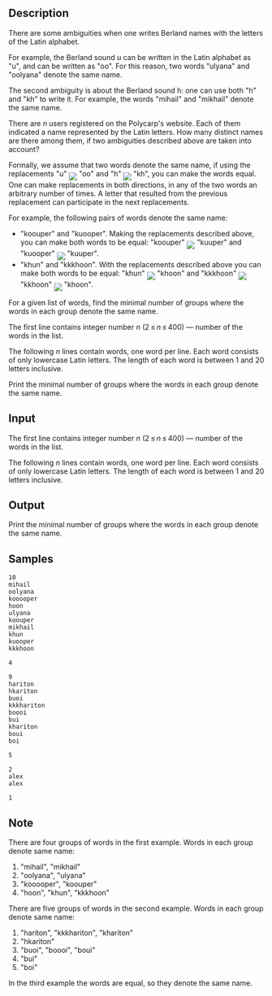 ## Description

<div><p>There are some ambiguities when one writes Berland names with the letters of the Latin alphabet.</p><p>For example, the Berland sound <span class="tex-font-style-it">u</span> can be written in the Latin alphabet as "<span class="tex-font-style-tt">u</span>", and can be written as "<span class="tex-font-style-tt">oo</span>". For this reason, two words "<span class="tex-font-style-tt">ulyana</span>" and "<span class="tex-font-style-tt">oolyana</span>" denote the same name.</p><p>The second ambiguity is about the Berland sound <span class="tex-font-style-it">h</span>: one can use both "<span class="tex-font-style-tt">h</span>" and "<span class="tex-font-style-tt">kh</span>" to write it. For example, the words "<span class="tex-font-style-tt">mihail</span>" and "<span class="tex-font-style-tt">mikhail</span>" denote the same name.</p><p>There are <span class="tex-span"><i>n</i></span> users registered on the Polycarp's website. Each of them indicated a name represented by the Latin letters. How many distinct names are there among them, if two ambiguities described above are taken into account?</p><p>Formally, we assume that two words denote the same name, if using the replacements "<span class="tex-font-style-tt">u</span>"&nbsp;<img align="middle" class="tex-formula" src="./28855/file/fvWJn0na.png" style="max-width: 100.0%;max-height: 100.0%;">&nbsp;"<span class="tex-font-style-tt">oo</span>" and "<span class="tex-font-style-tt">h</span>"&nbsp;<img align="middle" class="tex-formula" src="./28855/file/ljqFUCTd.png" style="max-width: 100.0%;max-height: 100.0%;">&nbsp;"<span class="tex-font-style-tt">kh</span>", you can make the words equal. One can make replacements in both directions, in any of the two words an arbitrary number of times. A letter that resulted from the previous replacement can participate in the next replacements.</p><p>For example, the following pairs of words denote the same name:</p><ul> <li> "<span class="tex-font-style-tt">koouper</span>" and "<span class="tex-font-style-tt">kuooper</span>". Making the replacements described above, you can make both words to be equal: "<span class="tex-font-style-tt">koouper</span>" <img align="middle" class="tex-formula" src="./28855/file/mJ5CduZ5.png" style="max-width: 100.0%;max-height: 100.0%;"> "<span class="tex-font-style-tt">kuuper</span>" and "<span class="tex-font-style-tt">kuooper</span>" <img align="middle" class="tex-formula" src="./28855/file/MckFMPaV.png" style="max-width: 100.0%;max-height: 100.0%;"> "<span class="tex-font-style-tt">kuuper</span>". </li><li> "<span class="tex-font-style-tt">khun</span>" and "<span class="tex-font-style-tt">kkkhoon</span>". With the replacements described above you can make both words to be equal: "<span class="tex-font-style-tt">khun</span>" <img align="middle" class="tex-formula" src="./28855/file/Z1rOvGjK.png" style="max-width: 100.0%;max-height: 100.0%;"> "<span class="tex-font-style-tt">khoon</span>" and "<span class="tex-font-style-tt">kkkhoon</span>" <img align="middle" class="tex-formula" src="./28855/file/6FuvL46x.png" style="max-width: 100.0%;max-height: 100.0%;"> "<span class="tex-font-style-tt">kkhoon</span>" <img align="middle" class="tex-formula" src="./28855/file/Olygzt4K.png" style="max-width: 100.0%;max-height: 100.0%;"> "<span class="tex-font-style-tt">khoon</span>". </li></ul><p>For a given list of words, find the minimal number of groups where the words in each group denote the same name.</p></div><div class="input-specification"><p>The first line contains integer number <span class="tex-span"><i>n</i></span> (<span class="tex-span">2 ≤ <i>n</i> ≤ 400</span>) — number of the words in the list.</p><p>The following <span class="tex-span"><i>n</i></span> lines contain words, one word per line. Each word consists of only lowercase Latin letters. The length of each word is between <span class="tex-span">1</span> and <span class="tex-span">20</span> letters inclusive.</p></div><div class="output-specification"><p>Print the minimal number of groups where the words in each group denote the same name.</p></div>

## Input

<p>The first line contains integer number <span class="tex-span"><i>n</i></span> (<span class="tex-span">2 ≤ <i>n</i> ≤ 400</span>) — number of the words in the list.</p><p>The following <span class="tex-span"><i>n</i></span> lines contain words, one word per line. Each word consists of only lowercase Latin letters. The length of each word is between <span class="tex-span">1</span> and <span class="tex-span">20</span> letters inclusive.</p>

## Output

<p>Print the minimal number of groups where the words in each group denote the same name.</p>

## Samples

```input1
10
mihail
oolyana
kooooper
hoon
ulyana
koouper
mikhail
khun
kuooper
kkkhoon

```

```output1
4

```






```input2
9
hariton
hkariton
buoi
kkkhariton
boooi
bui
khariton
boui
boi

```

```output2
5

```






```input3
2
alex
alex

```

```output3
1

```




## Note

<p>There are four groups of words in the first example. Words in each group denote same name:</p><ol> <li> "<span class="tex-font-style-tt">mihail</span>", "<span class="tex-font-style-tt">mikhail</span>" </li><li> "<span class="tex-font-style-tt">oolyana</span>", "<span class="tex-font-style-tt">ulyana</span>" </li><li> "<span class="tex-font-style-tt">kooooper</span>", "<span class="tex-font-style-tt">koouper</span>" </li><li> "<span class="tex-font-style-tt">hoon</span>", "<span class="tex-font-style-tt">khun</span>", "<span class="tex-font-style-tt">kkkhoon</span>" </li></ol><p>There are five groups of words in the second example. Words in each group denote same name:</p><ol> <li> "<span class="tex-font-style-tt">hariton</span>", "<span class="tex-font-style-tt">kkkhariton</span>", "<span class="tex-font-style-tt">khariton</span>" </li><li> "<span class="tex-font-style-tt">hkariton</span>" </li><li> "<span class="tex-font-style-tt">buoi</span>", "<span class="tex-font-style-tt">boooi</span>", "<span class="tex-font-style-tt">boui</span>" </li><li> "<span class="tex-font-style-tt">bui</span>" </li><li> "<span class="tex-font-style-tt">boi</span>" </li></ol><p>In the third example the words are equal, so they denote the same name.</p>
